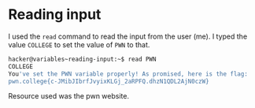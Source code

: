 # Reading input
I used the `read` command to read the input from the user (me). I typed the value `COLLEGE` to set the value of `PWN` to that.
```bash
hacker@variables~reading-input:~$ read PWN
COLLEGE
You've set the PWN variable properly! As promised, here is the flag:
pwn.college{c-JMibJIbrfJvyixKLGj_2aRPFQ.dhzN1QDL2AjN0czW}
```
Resource used was the pwn website.
